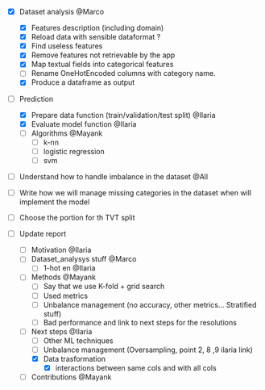 - [x] Dataset analysis @Marco
    - [x] Features description (including domain)
    - [x] Reload data with sensible dataformat ?
    - [x] Find useless features
    - [x] Remove features not retrievable by the app
    - [x] Map textual fields into categorical features
    - [ ] Rename OneHotEncoded columns with category name.
    - [x] Produce a dataframe as output

- [ ] Prediction
    - [x] Prepare data function (train/validation/test split) @Ilaria
    - [x] Evaluate model function @Ilaria
    - [ ] Algorithms @Mayank
        - [ ] k-nn
        - [ ] logistic regression
        - [ ] svm

- [ ] Understand how to handle imbalance in the dataset @All
- [ ] Write how we will manage missing categories in the dataset when will implement the model
- [ ] Choose the portion for th TVT split

- [ ] Update report
    - [ ] Motivation @Ilaria
    - [ ] Dataset_analysys stuff @Marco
        - [ ] 1-hot en @Ilaria
    - [ ] Methods @Mayank
        - [ ] Say that we use K-fold + grid search
        - [ ] Used metrics
        - [ ] Unbalance management (no accuracy, other metrics... Stratified stuff)
        - [ ] Bad performance and link to next steps for the resolutions
    - [ ] Next steps @Ilaria
        - [ ] Other ML techniques
        - [ ] Unbalance management (Oversampling, point 2, 8 ,9 ilaria link)
        - [x] Data trasformation
            - [x] interactions between same cols and with all cols
    - [ ] Contributions @Mayank
